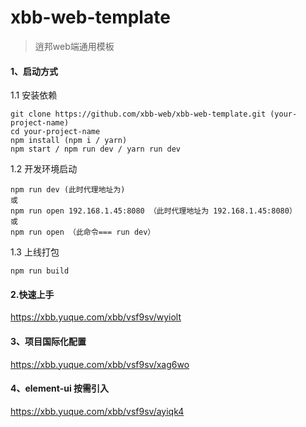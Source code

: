 # xbb-web-template

> 逍邦web端通用模板

#### 1、启动方式

1.1 安装依赖

```shell
git clone https://github.com/xbb-web/xbb-web-template.git (your-project-name)
cd your-project-name
npm install (npm i / yarn)
npm start / npm run dev / yarn run dev
```

1.2 开发环境启动

```shell
npm run dev (此时代理地址为)
或
npm run open 192.168.1.45:8080 （此时代理地址为 192.168.1.45:8080）
或
npm run open （此命令=== run dev）
```

1.3 上线打包

```shell
npm run build
```



#### 2.快速上手

https://xbb.yuque.com/xbb/vsf9sv/wyiolt

#### 3、项目国际化配置

https://xbb.yuque.com/xbb/vsf9sv/xag6wo



#### 4、element-ui 按需引入

https://xbb.yuque.com/xbb/vsf9sv/ayiqk4



